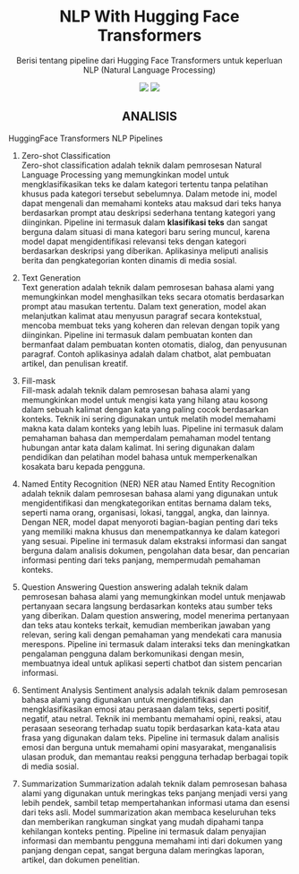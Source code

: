 <h1 align="center"> NLP With Hugging Face Transformers </h1>
<p align="center"> Berisi tentang pipeline dari Hugging Face Transformers untuk keperluan NLP (Natural Language Processing)</p>

<div align="center">

<img src="https://img.shields.io/badge/python-3670A0?style=for-the-badge&logo=python&logoColor=ffdd54">
<img src="https://img.shields.io/badge/jupyter-%23FA0F00.svg?style=for-the-badge&logo=jupyter&logoColor=white">

</div>
<h2 align="center"> ANALISIS </h2>

HuggingFace Transformers NLP Pipelines

1. Zero-shot Classification  
   Zero-shot classification adalah teknik dalam pemrosesan Natural Language Processing yang memungkinkan model untuk mengklasifikasikan teks ke dalam kategori tertentu tanpa pelatihan khusus pada kategori tersebut sebelumnya. Dalam metode ini, model dapat mengenali dan memahami konteks atau maksud dari teks hanya berdasarkan prompt atau deskripsi sederhana tentang kategori yang diinginkan. Pipeline ini termasuk dalam **klasifikasi teks** dan sangat berguna dalam situasi di mana kategori baru sering muncul, karena model dapat mengidentifikasi relevansi teks dengan kategori berdasarkan deskripsi yang diberikan. Aplikasinya meliputi analisis berita dan pengkategorian konten dinamis di media sosial.

2. Text Generation  
   Text generation adalah teknik dalam pemrosesan bahasa alami yang memungkinkan model menghasilkan teks secara otomatis berdasarkan prompt atau masukan tertentu. Dalam text generation, model akan melanjutkan kalimat atau menyusun paragraf secara kontekstual, mencoba membuat teks yang koheren dan relevan dengan topik yang diinginkan. Pipeline ini termasuk dalam pembuatan konten dan bermanfaat dalam pembuatan konten otomatis, dialog, dan penyusunan paragraf. Contoh aplikasinya adalah dalam chatbot, alat pembuatan artikel, dan penulisan kreatif.

3. Fill-mask  
   Fill-mask adalah teknik dalam pemrosesan bahasa alami yang memungkinkan model untuk mengisi kata yang hilang atau kosong dalam sebuah kalimat dengan kata yang paling cocok berdasarkan konteks. Teknik ini sering digunakan untuk melatih model memahami makna kata dalam konteks yang lebih luas. Pipeline ini termasuk dalam pemahaman bahasa dan memperdalam pemahaman model tentang hubungan antar kata dalam kalimat. Ini sering digunakan dalam pendidikan dan pelatihan model bahasa untuk memperkenalkan kosakata baru kepada pengguna.

4. Named Entity Recognition (NER) 
   NER atau Named Entity Recognition adalah teknik dalam pemrosesan bahasa alami yang digunakan untuk mengidentifikasi dan mengkategorikan entitas bernama dalam teks, seperti nama orang, organisasi, lokasi, tanggal, angka, dan lainnya. Dengan NER, model dapat menyoroti bagian-bagian penting dari teks yang memiliki makna khusus dan menempatkannya ke dalam kategori yang sesuai. Pipeline ini termasuk dalam ekstraksi informasi dan sangat berguna dalam analisis dokumen, pengolahan data besar, dan pencarian informasi penting dari teks panjang, mempermudah pemahaman konteks.

5. Question Answering 
   Question answering adalah teknik dalam pemrosesan bahasa alami yang memungkinkan model untuk menjawab pertanyaan secara langsung berdasarkan konteks atau sumber teks yang diberikan. Dalam question answering, model menerima pertanyaan dan teks atau konteks terkait, kemudian memberikan jawaban yang relevan, sering kali dengan pemahaman yang mendekati cara manusia merespons. Pipeline ini termasuk dalam interaksi teks dan meningkatkan pengalaman pengguna dalam berkomunikasi dengan mesin, membuatnya ideal untuk aplikasi seperti chatbot dan sistem pencarian informasi.

6. Sentiment Analysis 
   Sentiment analysis adalah teknik dalam pemrosesan bahasa alami yang digunakan untuk mengidentifikasi dan mengklasifikasikan emosi atau perasaan dalam teks, seperti positif, negatif, atau netral. Teknik ini membantu memahami opini, reaksi, atau perasaan seseorang terhadap suatu topik berdasarkan kata-kata atau frasa yang digunakan dalam teks. Pipeline ini termasuk dalam analisis emosi dan berguna untuk memahami opini masyarakat, menganalisis ulasan produk, dan memantau reaksi pengguna terhadap berbagai topik di media sosial.

7. Summarization 
   Summarization adalah teknik dalam pemrosesan bahasa alami yang digunakan untuk meringkas teks panjang menjadi versi yang lebih pendek, sambil tetap mempertahankan informasi utama dan esensi dari teks asli. Model summarization akan membaca keseluruhan teks dan memberikan rangkuman singkat yang mudah dipahami tanpa kehilangan konteks penting. Pipeline ini termasuk dalam penyajian informasi dan membantu pengguna memahami inti dari dokumen yang panjang dengan cepat, sangat berguna dalam meringkas laporan, artikel, dan dokumen penelitian.